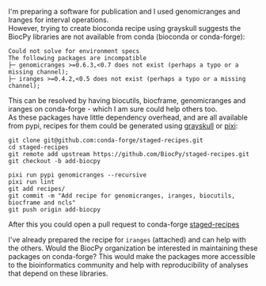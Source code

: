 I'm preparing a software for publication and I used genomicranges and Iranges for interval operations.  
However, trying to create bioconda recipe using grayskull suggests the BiocPy libraries are not available from conda (bioconda or conda-forge):

```
Could not solve for environment specs
The following packages are incompatible
├─ genomicranges >=0.6.3,<0.7 does not exist (perhaps a typo or a missing channel);
├─ iranges >=0.4.2,<0.5 does not exist (perhaps a typo or a missing channel);
```

This can be resolved by having biocutils, biocframe, genomicranges and iranges on conda-forge - which I am sure could help others too.   
As these packages have little dependency overhead, and are all available from pypi, recipes for them could be generated using [grayskull](https://github.com/conda/grayskull) or [pixi](https://github.com/conda-forge/staged-recipes?tab=readme-ov-file#generating-recipes-with-grayskull): 
```
git clone git@github.com:conda-forge/staged-recipes.git
cd staged-recipes
git remote add upstream https://github.com/BiocPy/staged-recipes.git
git checkout -b add-biocpy

pixi run pypi genomicranges --recursive
pixi run lint
git add recipes/
git commit -m "Add recipe for genomicranges, iranges, biocutils, biocframe and ncls"
git push origin add-biocpy
```
After this you could open a pull request to conda-forge [staged-recipes](https://github.com/conda-forge/staged-recipes)

I've already prepared the recipe for `iranges` (attached) and can help with the others. Would the BiocPy organization be interested in maintaining these packages on conda-forge? This would make the packages more accessible to the bioinformatics community and help with reproducibility of analyses that depend on these libraries.